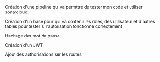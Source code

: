 Création d'une pipeline qui va permttre de tester mon code et utiliser sonarcloud.

Création d'un base pour qui va contenir les rôles, des utilisateur et d'autres tables pour tester si l'autorisation fonctionne correctement

Hachage des mot de passe

Création d'un JWT 

Ajout des authorisations sur les routes

